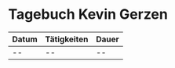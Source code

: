 # Tagebuch Kevin Gerzen

Datum      | Tätigkeiten   | Dauer
---------- | ------------- | -------------------
--    | -- | --

<script src="Tagebücher/timeCalculation.js">
</script>
